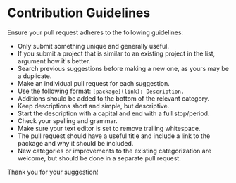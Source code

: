 # Contribution Guidelines

Ensure your pull request adheres to the following guidelines:

- Only submit something unique and generally useful.
- If you submit a project that is similar to an existing project in the list, argument how it's better.
- Search previous suggestions before making a new one, as yours may be a duplicate.
- Make an individual pull request for each suggestion.
- Use the following format: `[package](link): Description.`
- Additions should be added to the bottom of the relevant category.
- Keep descriptions short and simple, but descriptive.
- Start the description with a capital and end with a full stop/period.
- Check your spelling and grammar.
- Make sure your text editor is set to remove trailing whitespace.
- The pull request should have a useful title and include a link to the package and why it should be included.
- New categories or improvements to the existing categorization are welcome, but should be done in a separate pull request.

Thank you for your suggestion!
